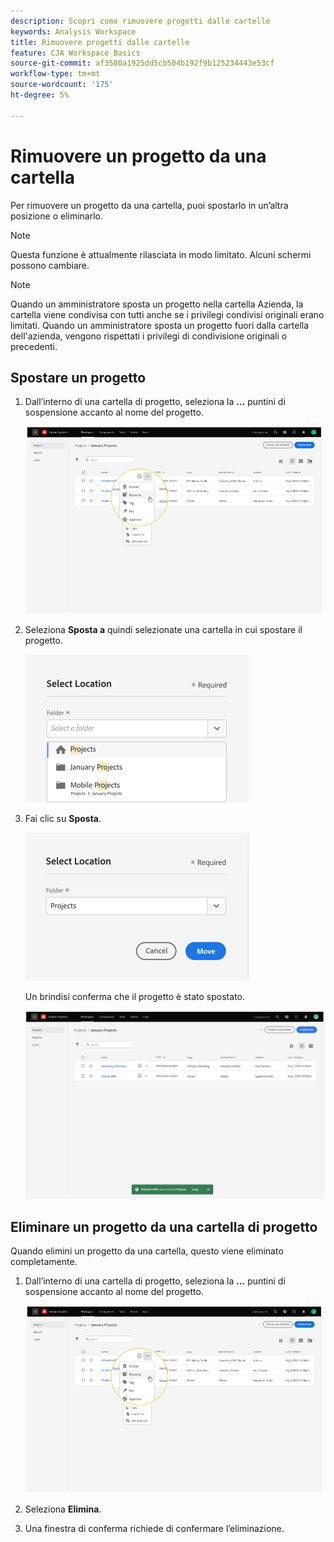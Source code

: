 ```yaml
---
description: Scopri come rimuovere progetti dalle cartelle
keywords: Analysis Workspace
title: Rimuovere progetti dalle cartelle
feature: CJA Workspace Basics
source-git-commit: af3580a1925dd5cb504b192f9b125234443e53cf
workflow-type: tm+mt
source-wordcount: '175'
ht-degree: 5%

---
```



# Rimuovere un progetto da una cartella

Per rimuovere un progetto da una cartella, puoi spostarlo in un’altra posizione o eliminarlo.

>[!NOTE]
>
>Questa funzione è attualmente rilasciata in modo limitato. Alcuni schermi possono cambiare.

>[!NOTE]
>
>Quando un amministratore sposta un progetto nella cartella Azienda, la cartella viene condivisa con tutti anche se i privilegi condivisi originali erano limitati. Quando un amministratore sposta un progetto fuori dalla cartella dell&#39;azienda, vengono rispettati i privilegi di condivisione originali o precedenti.

## Spostare un progetto

1. Dall’interno di una cartella di progetto, seleziona la **...** puntini di sospensione accanto al nome del progetto.

   ![](/help/analysis-workspace/build-workspace-project/assets/move1.png)

1. Seleziona **Sposta a** quindi selezionate una cartella in cui spostare il progetto.

   ![](/help/analysis-workspace/build-workspace-project/assets/move-select-location.png)

1. Fai clic su **Sposta**.

   ![](/help/analysis-workspace/build-workspace-project/assets/move-click-move.png)

   Un brindisi conferma che il progetto è stato spostato.

   ![](/help/analysis-workspace/build-workspace-project/assets/move-project-moved.png)

## Eliminare un progetto da una cartella di progetto

Quando elimini un progetto da una cartella, questo viene eliminato completamente.

1. Dall’interno di una cartella di progetto, seleziona la **...** puntini di sospensione accanto al nome del progetto.

   ![](/help/analysis-workspace/build-workspace-project/assets/move1.png)

1. Seleziona **Elimina**.

1. Una finestra di conferma richiede di confermare l’eliminazione.
